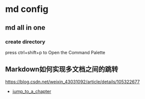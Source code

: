 # md config

## md all in one

### create directory

press ctrl+shift+p to Open the Command Palette

## Markdown如何实现多文档之间的跳转

<https://blog.csdn.net/weixin_43031092/article/details/105322677>

- [jump_to_a_chapter](../os_prog/s14_线程.md#线程控制)
